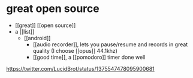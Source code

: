 # great open source

- [[great]] [[open source]]
- a [[list]]
  - [[android]]
    - [[audio recorder]], lets you pause/resume and records in great quality (I choose [[opus]] 44.1khz)
    - [[good time]], a [[pomodoro]] timer done well

https://twitter.com/LucidBrot/status/1375547478095900681

